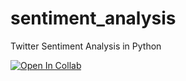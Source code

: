 # sentiment_analysis
Twitter Sentiment Analysis in Python

[![Open In Collab](https://colab.research.google.com/assets/colab-badge.svg)](https://colab.research.google.com/github/Naereen/badges)
